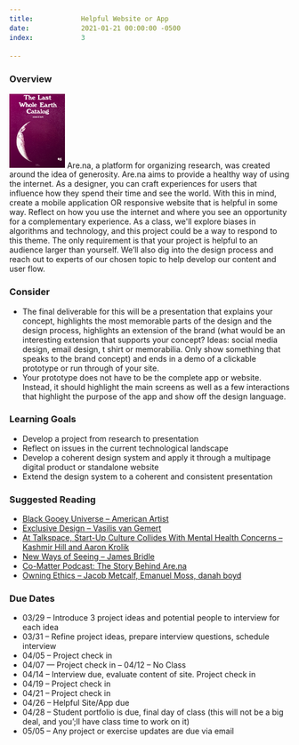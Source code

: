 ```yaml
---
title:            Helpful Website or App
date:             2021-01-21 00:00:00 -0500
index:            3

---
```


### Overview
<p style="clear: both;">
  <img src="../assets/images/helpful.jpg" width="100" class="syllabus-img">
  Are.na, a platform for organizing research, was created around the idea of generosity. Are.na aims to provide a healthy way of using the internet. As a designer, you can craft experiences for users that influence how they spend their time and see the world. With this in mind, create a mobile application OR responsive website that is helpful in some way. Reflect on how you use the internet and where you see an opportunity for a complementary experience. As a class, we'll explore biases in algorithms and technology, and this project could be a way to respond to this theme. The only requirement is that your project is helpful to an audience larger than yourself.
  We&rsquo;ll also dig into the design process and reach out to experts of our chosen topic to help develop our content and user flow.
</p>

### Consider
- The final deliverable for this will be a presentation that explains your concept, highlights the most memorable parts of the design and the design process, highlights an extension of the brand (what would be an interesting extension that supports your concept? Ideas: social media design, email design, t shirt or memorabilia. Only show something that speaks to the brand concept) and ends in a demo of a clickable prototype or run through of your site.
- Your prototype does not have to be the complete app or website. Instead, it should highlight the main screens as well as a few interactions that highlight the purpose of the app and show off the design language.

### Learning Goals
- Develop a project from research to presentation
- Reflect on issues in the current technological landscape
- Develop a coherent design system and apply it through a multipage digital product or standalone website
- Extend the design system to a coherent and consistent presentation

### Suggested Reading
- <a href="https://unbag.net/end/black-gooey-universe" target="_blank">Black Gooey Universe – American Artist</a>
- <a href="https://exclusive-design.vasilis.nl/" target="_blank">Exclusive Design – Vasilis van Gemert</a>
- <a href="https://www.nytimes.com/2020/08/07/technology/talkspace.html" target="_blank">At Talkspace, Start-Up Culture Collides With Mental Health Concerns – Kashmir Hill and Aaron Krolik</a>
- <a href="http://jamesbridle.com/new-ways-of-seeing" target="_blank">New Ways of Seeing – James Bridle</a>
- <a href="https://co-matter.com/work/charles-broskoski-the-story-behind-are-na">Co-Matter Podcast: The Story Behind Are.na</a>
- <a href="../assets/readings/ethics.pdf" target="_blank">Owning Ethics – Jacob Metcalf, Emanuel Moss, danah boyd</a>


### Due Dates
- 03/29 – Introduce 3 project ideas and potential people to interview for each idea
- 03/31 – Refine project ideas, prepare interview questions, schedule interview
- 04/05 – Project check in
- 04/07 — Project check in
– 04/12 – No Class
- 04/14 – Interview due, evaluate content of site. Project check in 
- 04/19 – Project check in
- 04/21 – Project check in
- 04/26 – Helpful Site/App due
- 04/28 – Student portfolio is due, final day of class (this will not be a big deal, and you&rsquo;;ll have class time to work on it)
- 05/05 – Any project or exercise updates are due via email
